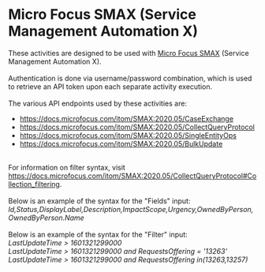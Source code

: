 <h1>Micro Focus SMAX (Service Management Automation X)</h1>
These activities are designed to be used with <a href="https://www.microfocus.com/en-us/products/service-management-automation-suite/overview">Micro Focus SMAX</a> (Service Management Automation X).
<br><br>
Authentication is done via username/password combination, which is used to retrieve an API token upon each separate activity execution.
<br><br>
The various API endpoints used by these activities are:
<br>
<ul>
<li><a href="https://docs.microfocus.com/itom/SMAX:2020.05/CaseExchange">https://docs.microfocus.com/itom/SMAX:2020.05/CaseExchange</a></li>
<li><a href="https://docs.microfocus.com/itom/SMAX:2020.05/CollectQueryProtocol">https://docs.microfocus.com/itom/SMAX:2020.05/CollectQueryProtocol</a></li>
<li><a href="https://docs.microfocus.com/itom/SMAX:2020.05/SingleEntityOps">https://docs.microfocus.com/itom/SMAX:2020.05/SingleEntityOps</a></li>
<li><a href="https://docs.microfocus.com/itom/SMAX:2020.05/BulkUpdate">https://docs.microfocus.com/itom/SMAX:2020.05/BulkUpdate</a></li>
</ul>
<br>
For information on filter syntax, visit <a href="https://docs.microfocus.com/itom/SMAX:2020.05/CollectQueryProtocol#Collection_filtering">https://docs.microfocus.com/itom/SMAX:2020.05/CollectQueryProtocol#Collection_filtering</a>.
<br><br>
Below is an example of the syntax for the "Fields" input:
<br>
<i>Id,Status,DisplayLabel,Description,ImpactScope,Urgency,OwnedByPerson,OwnedByPerson.Name</i>
<br><br>
Below is an example of the syntax for the "Filter" input:
<br>
<i>LastUpdateTime > 1601321299000</i>
<br>
<i>LastUpdateTime > 1601321299000 and RequestsOffering = '13263'</i>
<br>
<i>LastUpdateTime > 1601321299000 and RequestsOffering in(13263,13257)</i>
